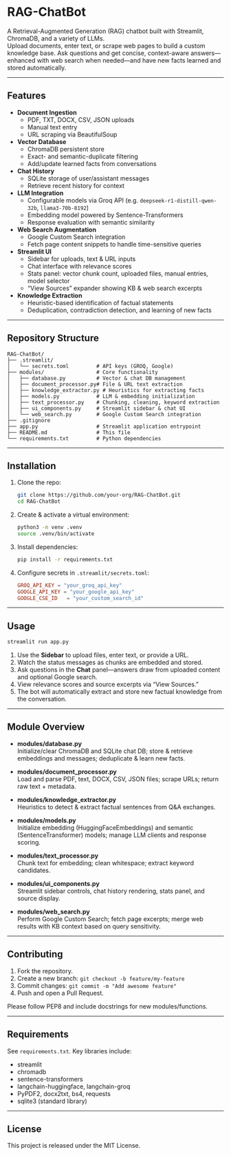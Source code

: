 # RAG-ChatBot

<!--markdownlint-disable-->

A Retrieval-Augmented Generation (RAG) chatbot built with Streamlit, ChromaDB, and a variety of LLMs.  
Upload documents, enter text, or scrape web pages to build a custom knowledge base. Ask questions and get concise, context-aware answers—enhanced with web search when needed—and have new facts learned and stored automatically.

---

## Features

- **Document Ingestion**  
  - PDF, TXT, DOCX, CSV, JSON uploads  
  - Manual text entry  
  - URL scraping via BeautifulSoup  
- **Vector Database**  
  - ChromaDB persistent store  
  - Exact- and semantic-duplicate filtering  
  - Add/update learned facts from conversations  
- **Chat History**  
  - SQLite storage of user/assistant messages  
  - Retrieve recent history for context  
- **LLM Integration**  
  - Configurable models via Groq API (e.g. `deepseek-r1-distill-qwen-32b`, `llama3-70b-8192`)  
  - Embedding model powered by Sentence-Transformers  
  - Response evaluation with semantic similarity  
- **Web Search Augmentation**  
  - Google Custom Search integration  
  - Fetch page content snippets to handle time-sensitive queries  
- **Streamlit UI**  
  - Sidebar for uploads, text & URL inputs  
  - Chat interface with relevance scores  
  - Stats panel: vector chunk count, uploaded files, manual entries, model selector  
  - “View Sources” expander showing KB & web search excerpts  
- **Knowledge Extraction**  
  - Heuristic-based identification of factual statements  
  - Deduplication, contradiction detection, and learning of new facts  

---

## Repository Structure

```
RAG-ChatBot/
├── .streamlit/
│   └── secrets.toml         # API keys (GROQ, Google)
├── modules/                 # Core functionality
│   ├── database.py          # Vector & chat DB management
│   ├── document_processor.py# File & URL text extraction
│   ├── knowledge_extractor.py # Heuristics for extracting facts
│   ├── models.py            # LLM & embedding initialization
│   ├── text_processor.py    # Chunking, cleaning, keyword extraction
│   ├── ui_components.py     # Streamlit sidebar & chat UI
│   └── web_search.py        # Google Custom Search integration
├── .gitignore
├── app.py                   # Streamlit application entrypoint
├── README.md                # This file
└── requirements.txt         # Python dependencies
```

---

## Installation

1. Clone the repo:  
   ```bash
   git clone https://github.com/your-org/RAG-ChatBot.git
   cd RAG-ChatBot
   ```

2. Create & activate a virtual environment:
   ```bash
   python3 -m venv .venv
   source .venv/bin/activate
   ```

3. Install dependencies:
   ```bash
   pip install -r requirements.txt
   ```

4. Configure secrets in `.streamlit/secrets.toml`:
   ```toml
   GROQ_API_KEY = "your_groq_api_key"
   GOOGLE_API_KEY = "your_google_api_key"
   GOOGLE_CSE_ID   = "your_custom_search_id"
   ```

---

## Usage

```bash
streamlit run app.py
```

1. Use the **Sidebar** to upload files, enter text, or provide a URL.  
2. Watch the status messages as chunks are embedded and stored.  
3. Ask questions in the **Chat** panel—answers draw from uploaded content and optional Google search.  
4. View relevance scores and source excerpts via “View Sources.”  
5. The bot will automatically extract and store new factual knowledge from the conversation.

---

## Module Overview

- **modules/database.py**  
  Initialize/clear ChromaDB and SQLite chat DB; store & retrieve embeddings and messages; deduplicate & learn new facts.

- **modules/document_processor.py**  
  Load and parse PDF, text, DOCX, CSV, JSON files; scrape URLs; return raw text + metadata.

- **modules/knowledge_extractor.py**  
  Heuristics to detect & extract factual sentences from Q&A exchanges.

- **modules/models.py**  
  Initialize embedding (HuggingFaceEmbeddings) and semantic (SentenceTransformer) models; manage LLM clients and response scoring.

- **modules/text_processor.py**  
  Chunk text for embedding; clean whitespace; extract keyword candidates.

- **modules/ui_components.py**  
  Streamlit sidebar controls, chat history rendering, stats panel, and source display.

- **modules/web_search.py**  
  Perform Google Custom Search; fetch page excerpts; merge web results with KB context based on query sensitivity.

---

## Contributing

1. Fork the repository.
2. Create a new branch: `git checkout -b feature/my-feature`
3. Commit changes: `git commit -m "Add awesome feature"`
4. Push and open a Pull Request.

Please follow PEP8 and include docstrings for new modules/functions.

---

## Requirements

See `requirements.txt`. Key libraries include:

- streamlit  
- chromadb  
- sentence-transformers  
- langchain-huggingface, langchain-groq  
- PyPDF2, docx2txt, bs4, requests  
- sqlite3 (standard library)

---

## License

This project is released under the MIT License.
